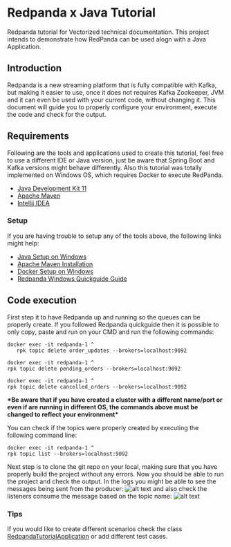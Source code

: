 # Redpanda x Java Tutorial
Redpanda tutorial for Vectorized technical documentation.
This project intends to demonstrate how RedPanda can be used alogn with a Java Application.

<h2>Introduction</h2>
Redpanda is a new streaming platform that is fully compatible with Kafka, but making it easier to use, once it does not requires Kafka Zookeeper, JVM and it can even be used with your current code, without changing it.
This document will guide you to properly configure your environment, execute the code and check for the output.


<h2>Requirements</h2>
Following are the tools and applications used to create this tutorial, feel free to use a different IDE or Java version, just be aware that Spring Boot and Kafka versions might behave differently. Also this tutorial was totally implemented on Windows OS, which requires Docker to execute RedPanda.
<ul>  
  <li><a href="https://www.oracle.com/br/java/technologies/javase/jdk11-archive-downloads.html">Java Development Kit 11</a></li>
  <li><a href="https://maven.apache.org/index.html">Apache Maven</a></li>
  <li><a href="https://www.jetbrains.com/idea/">Intellij IDEA</a></li>
</ul> 

<h3>Setup</h3>
If you are having trouble to setup any of the tools above, the following links might help:
<ul>
  <li><a href="https://docs.oracle.com/en/java/javase/11/install/installation-jdk-microsoft-windows-platforms.html#GUID-0DB9580B-1ACA-4C13-8A83-9780BEDF30BB">Java Setup on Windows</a></li>
  <li><a href="https://maven.apache.org/install.html">Apache Maven Installation</a></li>
  <li><a href="https://docs.docker.com/desktop/windows/install/">Docker Setup on Windows</a></li>
  <li><a href="https://vectorized.io/docs/quick-start-windows">Redpanda Windows Quickguide Guide</a></li>
</ul>

<h2>Code execution</h2>
<p dir="auto">First step it to have Redpanda up and running so the queues can be properly create. If you followed Redpanda quickguide then it is possible to only copy, paste and run on your CMD and run the following commands:</p>

<p dir="auto"><code>docker exec -it redpanda-1 ^
   rpk topic delete order_updates --brokers=localhost:9092</code></p>
<p dir="auto"><code>docker exec -it redpanda-1 ^
rpk topic delete pending_orders --brokers=localhost:9092</code></p>
<p dir="auto"><code>docker exec -it redpanda-1 ^
rpk topic delete cancelled_orders --brokers=localhost:9092</code></p>

<p dir="auto"><b>*Be aware that if you have created a cluster with a different name/port or even if are running in different OS, the commands above must be changed to reflect your environment*</b></p>
You can check if the topics were properly created by executing the following command line:
<p dir="auto"><code>docker exec -it redpanda-1 ^
rpk topic list --brokers=localhost:9092</code></p>
  
Next step is to clone the git repo on your local, making sure that you have properly build the project without any errors.
Now you should be able to run the project and check the output. In the logs you might be able to see the messages being sent from the producer:
![alt text](https://user-images.githubusercontent.com/31374207/145735329-71a546ae-ae6e-4a2b-a2ff-54173fc04f11.JPG)
and also check the listeners consume the message based on the topic name:
![alt text](https://user-images.githubusercontent.com/31374207/145735326-ea276732-cfc8-4cb1-a2e3-537bf2976aac.JPG)
<h3>Tips</h3>
If you would like to create different scenarios check the class <a href="https://github.com/marcoprestes/redpanda-tutorial/blob/main/src/main/java/org/vectorized/redpanda/tutorial/RedpandaTutorialApplication.java">RedpandaTutorialApplication</a> or add different test cases.
  
